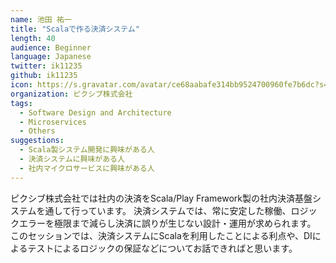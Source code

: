 ```yaml
---
name: 池田 祐一
title: "Scalaで作る決済システム"
length: 40
audience: Beginner
language: Japanese
twitter: ik11235
github: ik11235
icon: https://s.gravatar.com/avatar/ce68aabafe314bb9524700960fe7b6dc?s=80
organization: ピクシブ株式会社
tags:
  - Software Design and Architecture
  - Microservices
  - Others
suggestions:
  - Scala製システム開発に興味がある人
  - 決済システムに興味がある人
  - 社内マイクロサービスに興味がある人
---
```

ピクシブ株式会社では社内の決済をScala/Play Framework製の社内決済基盤システムを通して行っています。
決済システムでは、常に安定した稼働、ロジックエラーを極限まで減らし決済に誤りが生じない設計・運用が求められます。
このセッションでは、決済システムにScalaを利用したことによる利点や、DIによるテストによるロジックの保証などについてお話できればと思います。
